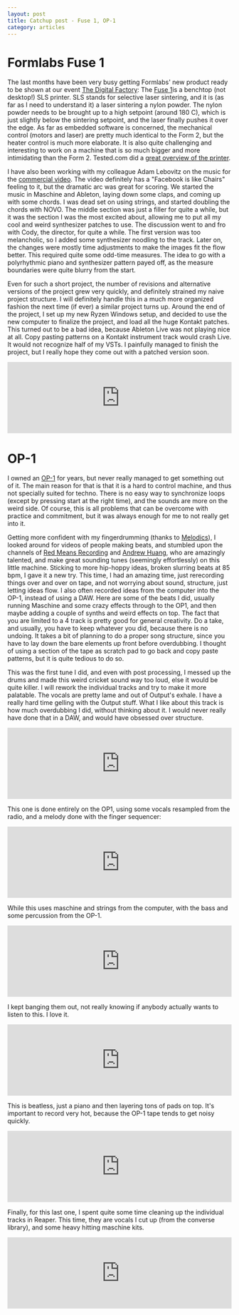 ```yaml
---
layout: post
title: Catchup post - Fuse 1, OP-1
category: articles
---
```




# Formlabs Fuse 1

The last months have been very busy getting Formlabs' new product ready to be shown at our event [The Digital Factory](https://digitalfactory.xyz/): The [Fuse 1](http://formlabs.com/products/fuse-1)is a benchtop (not desktop!) SLS printer. SLS stands for selective laser sintering, and it is (as far as I need to understand it) a laser sintering a nylon powder. The nylon powder needs to be brought up to a high setpoint (around 180 C), which is just slightly below the sintering setpoint, and the laser finally pushes it over the edge. As far as embedded software is concerned, the mechanical control (motors and laser) are pretty much identical to the Form 2, but the heater control is much more elaborate. It is also quite challenging and interesting to work on a machine that is so much bigger and more intimidating than the Form 2. Tested.com did a [great overview of the printer](http://www.tested.com/tech/3d-printing/634216-everything-you-need-know-about-formlabs-fuse-1-sls-3d-printer/).

I have also been working with my colleague Adam Lebovitz on the music for the [commercial video](https://www.youtube.com/watch?v=kGqGPoqLXyg). The video definitely has a "Facebook is like Chairs" feeling to it, but the dramatic arc was great for scoring. We started the music in Maschine and Ableton, laying down some claps, and coming up with some chords. I was dead set on using strings, and started doubling the chords with NOVO. The middle section was just a filler for quite a while, but it was the section I was the most excited about, allowing me to put all my cool and weird synthesizer patches to use. The discussion went to and fro with Cody, the director, for quite a while. The first version was too melancholic, so I added some synthesizer noodling to the track. Later on, the changes were mostly time adjustments to make the images fit the flow better. This required quite some odd-time measures. The idea to go with a polyrhythmic piano and synthesizer pattern payed off, as the measure boundaries were quite blurry from the start.

Even for such a short project, the number of revisions and alternative versions of the project grew very quickly, and definitely strained my naive project structure. I will definitely handle this in a much more organized fashion the next time (if ever) a similar project turns up.  Around the end of the project, I set up my new Ryzen Windows setup, and decided to use the new computer to finalize the project, and load all the huge Kontakt patches. This turned out to be a bad idea, because Ableton Live was not playing nice at all. Copy pasting patterns on a Kontakt instrument track would crash Live. It would not recognize half of my VSTs. I painfully managed to finish the project, but I really hope they come out with a patched version soon.

<iframe width="100%" height="160" src="https://clyp.it/dz4ojdzy/widget" frameborder="0"></iframe>


# OP-1

I owned an [OP-1](https://teenageengineering.com/products/op-1) for years, but never really managed to get something out of it. The main reason for that is that it is a hard to control machine, and thus not specially suited for techno. There is no easy way to synchronize loops (except by pressing start at the right time), and the sounds are more on the weird side. Of course, this is all problems that can be overcome with practice and commitment, but it was always enough for me to not really get into it. 

Getting more confident with my fingerdrumming (thanks to [Melodics](https://melodics.com/)), I looked around for videos of people making beats, and stumbled upon the channels of [Red Means Recording](https://www.youtube.com/user/jjbbllkk) and [Andrew Huang](https://www.youtube.com/user/songstowearpantsto), who are amazingly talented, and make great sounding tunes (seemingly effortlessly) on this little machine. Sticking to more hip-hoppy ideas, broken slurring beats at 85 bpm, I gave it a new try. This time, I had an amazing time, just rerecording things over and over on tape, and not worrying about sound, structure, just letting ideas flow. I also often recorded ideas from the computer into the OP-1, instead of using a DAW. Here are some of the beats I did, usually running Maschine and some crazy effects through to the OP1, and then maybe adding a couple of synths and weird effects on top. The fact that you are limited to a 4 track is pretty good for general creativity. Do a take, and usually, you have to keep whatever you did, because there is no undoing. It takes a bit of planning to do a proper song structure, since you have to lay down the bare elements up front before overdubbing. I thought of using a section of the tape as scratch pad to go back and copy paste patterns, but it is quite tedious to do so.

This was the first tune I did, and even with post processing, I messed up the drums and made this weird cricket sound way too loud, else it would be quite killer. I will rework the individual tracks and try to make it more palatable. The vocals are pretty lame and out of Output's exhale. I have a really hard time gelling with the Output stuff. What I like about this track is how much overdubbing I did, without thinking about it. I would never really have done that in a DAW, and would have obsessed over structure.
<iframe width="100%" height="160" src="https://clyp.it/ll3krf0n/widget" frameborder="0"></iframe>

This one is done entirely on the OP1, using some vocals resampled from the radio, and a melody done with the finger sequencer:
<iframe width="100%" height="160" src="https://clyp.it/iyernumw/widget" frameborder="0"></iframe>

While this uses maschine and strings from the computer, with the bass and some percussion from the OP-1.
<iframe width="100%" height="160" src="https://clyp.it/ecakqm5i/widget" frameborder="0"></iframe>

I kept banging them out, not really knowing if anybody actually wants to listen to this. I love it.
<iframe width="100%" height="160" src="https://clyp.it/cznw0tk5/widget" frameborder="0"></iframe>

This is beatless, just a piano and then layering tons of pads on top. It's important to record very hot, because the OP-1 tape tends to get noisy quickly.
<iframe width="100%" height="160" src="https://clyp.it/jeoyfhap/widget" frameborder="0"></iframe>

Finally, for this last one, I spent quite some time cleaning up the individual tracks in Reaper. This time, they are vocals I cut up (from the converse library), and some heavy hitting maschine kits.
<iframe width="100%" height="160" src="https://clyp.it/1zvdvoif/widget" frameborder="0"></iframe>



